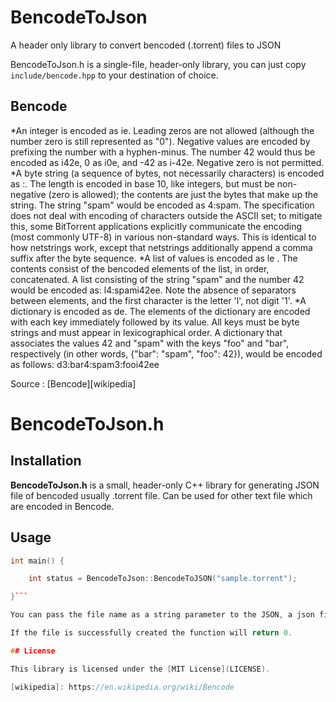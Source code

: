 # BencodeToJson
 A header only library to convert bencoded (.torrent) files to JSON  

 BencodeToJson.h is a single-file, header-only library, you can just copy `include/bencode.hpp` to your destination of choice.

## Bencode

*An integer is encoded as i<integer encoded in base ten ASCII>e. Leading zeros are not allowed (although the number zero is still represented as "0"). Negative values are encoded by prefixing the number with a hyphen-minus. The number 42 would thus be encoded as i42e, 0 as i0e, and -42 as i-42e. Negative zero is not permitted.
*A byte string (a sequence of bytes, not necessarily characters) is encoded as <length>:<contents>. The length is encoded in base 10, like integers, but must be non-negative (zero is allowed); the contents are just the bytes that make up the string. The string "spam" would be encoded as 4:spam. The specification does not deal with encoding of characters outside the ASCII set; to mitigate this, some BitTorrent applications explicitly communicate the encoding (most commonly UTF-8) in various non-standard ways. This is identical to how netstrings work, except that netstrings additionally append a comma suffix after the byte sequence.
*A list of values is encoded as l<contents>e . The contents consist of the bencoded elements of the list, in order, concatenated. A list consisting of the string "spam" and the number 42 would be encoded as: l4:spami42ee. Note the absence of separators between elements, and the first character is the letter 'l', not digit '1'.
*A dictionary is encoded as d<contents>e. The elements of the dictionary are encoded with each key immediately followed by its value. All keys must be byte strings and must appear in lexicographical order. A dictionary that associates the values 42 and "spam" with the keys "foo" and "bar", respectively (in other words, {"bar": "spam", "foo": 42}), would be encoded as follows: d3:bar4:spam3:fooi42ee

Source : [Bencode][wikipedia] 

# BencodeToJson.h

## Installation

**BencodeToJson.h** is a small, header-only C++ library for generating JSON file of bencoded usually .torrent file.
Can be used for other text file which are encoded in Bencode.

## Usage

```c++
int main() {

	int status = BencodeToJson::BencodeToJSON("sample.torrent");

}```

You can pass the file name as a string parameter to the JSON, a json file will be created along with the same name for the json. 

If the file is successfully created the function will return 0. 

## License

This library is licensed under the [MIT License](LICENSE).

[wikipedia]: https://en.wikipedia.org/wiki/Bencode
